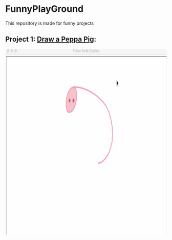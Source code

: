 # FunnyPlayGround
This repository is made for funny projects
## Project 1: [Draw a Peppa Pig](https://github.com/WeisongZhao/FunnyPlayGround/blob/master/DrawPig%20v2.0.py):
  <div align=center><center><img src="./resource/DrawPig.gif" height="580"></center>
